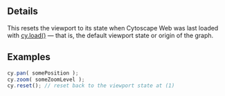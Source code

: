 ## Details

This resets the viewport to its state when Cytoscape Web was last loaded with [cy.load()](Core-load) &mdash; that is, the default viewport state or origin of the graph.

## Examples

```js
cy.pan( somePosition );
cy.zoom( someZoomLevel );
cy.reset(); // reset back to the viewport state at (1)
```